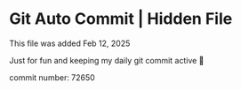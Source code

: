 # Git Auto Commit | Hidden File

This file was added Feb 12, 2025

Just for fun and keeping my daily git commit active 🤪

commit number: 72650
